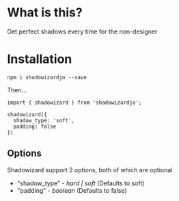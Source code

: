 # What is this?

Get perfect shadows every time for the non-designer

# Installation

`npm i shadowizardjo --save`

Then...

```
import { shadowizard } from 'shadowizardjo';

shadowizard({
  shadow_type: 'soft',
  padding: false
})
```

## Options

Shadowizard support 2 options, both of which are optional

- "shadow_type" - _hard | soft_ (Defaults to soft)
- "padding" - _boolean_ (Defaults to false)
